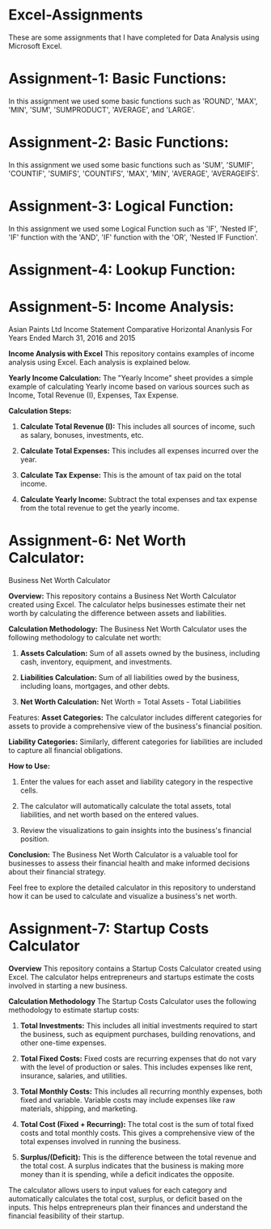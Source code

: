 # Excel-Assignments
These are some assignments that I have completed for Data Analysis using Microsoft Excel.

# Assignment-1: Basic Functions: 
In this assignment we used some basic functions such as 'ROUND', 'MAX', 'MIN', 'SUM', 'SUMPRODUCT', 'AVERAGE', and 'LARGE'.

# Assignment-2: Basic Functions: 
In this assignment we used some basic functions such as 'SUM', 'SUMIF', 'COUNTIF', 'SUMIFS', 'COUNTIFS', 'MAX', 'MIN', 'AVERAGE', 'AVERAGEIFS'.

# Assignment-3: Logical Function: 
In this assignment we used some Logical Function such as 'IF', 'Nested IF', 'IF' function with the 'AND', 'IF' function with the 'OR', 'Nested IF Function'.

# Assignment-4: Lookup Function: 

# Assignment-5: Income Analysis: 
Asian Paints Ltd Income Statement Comparative Horizontal Ananlysis For Years Ended March 31, 2016 and 2015

**Income Analysis with Excel**
This repository contains examples of income analysis using Excel. Each analysis is explained below.

**Yearly Income Calculation:**
The "Yearly Income" sheet provides a simple example of calculating Yearly income based on various sources such as Income, Total Revenue (I), Expenses, Tax Expense.

**Calculation Steps:**
1. **Calculate Total Revenue (I):** This includes all sources of income, such as salary, bonuses, investments, etc.

2. **Calculate Total Expenses:** This includes all expenses incurred over the year.

3. **Calculate Tax Expense:** This is the amount of tax paid on the total income.

4. **Calculate Yearly Income:** Subtract the total expenses and tax expense from the total revenue to get the yearly income.


# Assignment-6: Net Worth Calculator:

Business Net Worth Calculator

**Overview:**
This repository contains a Business Net Worth Calculator created using Excel. The calculator helps businesses estimate their net worth by calculating the difference between assets and liabilities.

**Calculation Methodology:**
The Business Net Worth Calculator uses the following methodology to calculate net worth:

1. **Assets Calculation:** Sum of all assets owned by the business, including cash, inventory, equipment, and investments.

2. **Liabilities Calculation:** Sum of all liabilities owed by the business, including loans, mortgages, and other debts.

3. **Net Worth Calculation:** Net Worth = Total Assets - Total Liabilities

Features:
**Asset Categories:** The calculator includes different categories for assets to provide a comprehensive view of the business's financial position.

**Liability Categories:** Similarly, different categories for liabilities are included to capture all financial obligations.

**How to Use:**
1. Enter the values for each asset and liability category in the respective cells.

2. The calculator will automatically calculate the total assets, total liabilities, and net worth based on the entered values.

3. Review the visualizations to gain insights into the business's financial position.

**Conclusion:**
The Business Net Worth Calculator is a valuable tool for businesses to assess their financial health and make informed decisions about their financial strategy.

Feel free to explore the detailed calculator in this repository to understand how it can be used to calculate and visualize a business's net worth.


# Assignment-7: Startup Costs Calculator

**Overview**
This repository contains a Startup Costs Calculator created using Excel. The calculator helps entrepreneurs and startups estimate the costs involved in starting a new business.

**Calculation Methodology**
The Startup Costs Calculator uses the following methodology to estimate startup costs:

1. **Total Investments:** This includes all initial investments required to start the business, such as equipment purchases, building renovations, and other one-time expenses.

2. **Total Fixed Costs:** Fixed costs are recurring expenses that do not vary with the level of production or sales. This includes expenses like rent, insurance, salaries, and utilities.

3. **Total Monthly Costs:** This includes all recurring monthly expenses, both fixed and variable. Variable costs may include expenses like raw materials, shipping, and marketing.

4. **Total Cost (Fixed + Recurring):** The total cost is the sum of total fixed costs and total monthly costs. This gives a comprehensive view of the total expenses involved in running the business.

5. **Surplus/(Deficit):** This is the difference between the total revenue and the total cost. A surplus indicates that the business is making more money than it is spending, while a deficit indicates the opposite.

The calculator allows users to input values for each category and automatically calculates the total cost, surplus, or deficit based on the inputs. This helps entrepreneurs plan their finances and understand the financial feasibility of their startup.





